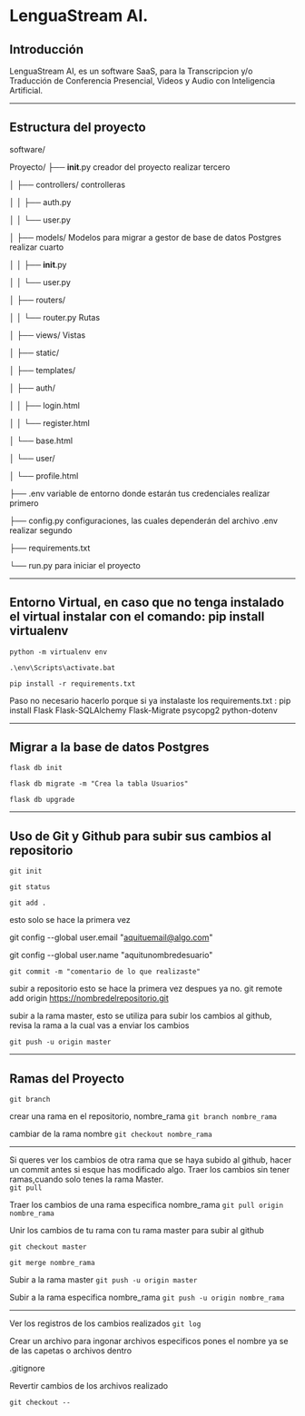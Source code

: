 # LenguaStream AI.

## Introducción

LenguaStream AI, es un software SaaS, para la Transcripcion y/o Traducción de Conferencia Presencial, Videos y Audio con Inteligencia Artificial.

<hr/>

## Estructura del proyecto

software/

Proyecto/
├── __init__.py            creador del proyecto                                         realizar tercero

│   ├── controllers/           controlleras

│   │   ├── auth.py

│   │   └── user.py

│   ├── models/                Modelos para migrar a gestor de base de datos Postgres       realizar cuarto

│   │   ├── __init__.py

│   │   └── user.py

│   ├── routers/

│   │   └── router.py          Rutas

│   ├── views/                 Vistas 

│       ├── static/

│       ├── templates/

│       ├── auth/

│       │   ├── login.html

│       │   └── register.html

│       └── base.html

│       └── user/

│           └── profile.html

├── .env                       variable de entorno donde estarán tus credenciales            realizar primero

├── config.py                  configuraciones, las cuales dependerán del archivo .env       realizar segundo

├── requirements.txt

└── run.py                     para iniciar el proyecto



----

## Entorno Virtual, en caso que no tenga instalado el virtual instalar con el comando: pip install virtualenv

`python -m virtualenv env`

`.\env\Scripts\activate.bat`

`pip install -r requirements.txt`

Paso no necesario hacerlo porque si ya instalaste los requirements.txt : pip install Flask Flask-SQLAlchemy Flask-Migrate psycopg2 python-dotenv


----

## Migrar a la base de datos Postgres


`flask db init`

`flask db migrate -m "Crea la tabla Usuarios"`

`flask db upgrade`


----

## Uso de Git y Github para subir sus cambios al repositorio

`git init`

`git status`

`git add .`


esto solo se hace la primera vez

git config --global user.email "aquituemail@algo.com"

git config --global user.name "aquitunombredesuario"


`git commit -m "comentario de lo que realizaste"`


subir a repositorio esto se hace la primera vez despues ya no.
git remote add origin https://nombredelrepositorio.git


subir a la rama master, esto se utiliza para subir los cambios al github, revisa la rama a la cual vas a enviar los cambios

`git push -u origin master`



----

## Ramas del Proyecto

`git branch`

crear una rama en el repositorio, nombre_rama
`git branch nombre_rama`

cambiar de la rama nombre
`git checkout nombre_rama`


----

Si queres ver los cambios de otra rama que se haya subido al github, hacer un commit antes si esque has modificado algo.
Traer los cambios sin tener ramas,cuando solo tenes la rama Master.   
`git pull` 

Traer los cambios de una rama especifica nombre_rama
`git pull origin nombre_rama`

Unir los cambios de tu rama con tu rama master para subir al github

`git checkout master`

`git merge nombre_rama`

Subir a la rama master 
`git push -u origin master`

Subir a la rama especifica nombre_rama
`git push -u origin nombre_rama`



----

Ver los registros de los cambios realizados
`git log`

Crear un archivo para ingonar archivos especificos pones el nombre ya se de las capetas o archivos dentro

.gitignore


Revertir cambios de los archivos realizado 

`git checkout --`


